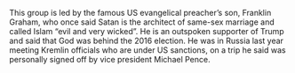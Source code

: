 This group is led by the famous US evangelical preacher’s son, Franklin Graham, who once said Satan is the architect of same-sex marriage and called Islam “evil and very wicked”. He is an outspoken supporter of Trump and said that God was behind the 2016 election. He was in Russia last year meeting Kremlin officials who are under US sanctions, on a trip he said was personally signed off by vice president Michael Pence.

